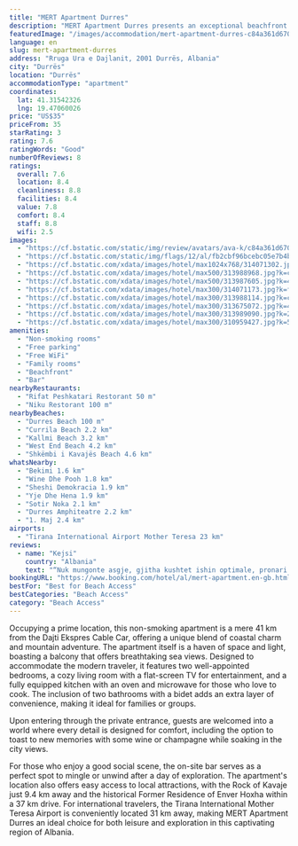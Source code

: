 ```yaml
---
title: "MERT Apartment Durres"
description: "MERT Apartment Durres presents an exceptional beachfront retreat in the vibrant city of Durrës, just a stone's throw away from the pristine Durres Beach and a scenic drive from Skanderbeg Square."
featuredImage: "/images/accommodation/mert-apartment-durres-c84a361d6701.jpg"
language: en
slug: mert-apartment-durres
address: "Rruga Ura e Dajlanit, 2001 Durrës, Albania"
city: "Durrës"
location: "Durrës"
accommodationType: "apartment"
coordinates:
  lat: 41.31542326
  lng: 19.47060026
price: "US$35"
priceFrom: 35
starRating: 3
rating: 7.6
ratingWords: "Good"
numberOfReviews: 8
ratings:
  overall: 7.6
  location: 8.4
  cleanliness: 8.8
  facilities: 8.4
  value: 7.8
  comfort: 8.4
  staff: 8.8
  wifi: 2.5
images:
  - "https://cf.bstatic.com/static/img/review/avatars/ava-k/c84a361d670170a23bc2e937798fc23520f61c43.png"
  - "https://cf.bstatic.com/static/img/flags/12/al/fb2cbf96bcebc05e7b4b8c533c756c27197c23dd.png"
  - "https://cf.bstatic.com/xdata/images/hotel/max1024x768/314071302.jpg?k=642a15a8b1ccd010f3b5053dfdd4643d598dc918c3234fc2013ac54030e98726&o=&hp=1"
  - "https://cf.bstatic.com/xdata/images/hotel/max500/313988968.jpg?k=c945c9c343d2e2c7a4b90a0a0e8478636144c6e2e7b13321293788248c0af29f&o=&hp=1"
  - "https://cf.bstatic.com/xdata/images/hotel/max500/313987605.jpg?k=46703d5583eca53bce16ae05a10ae7f972053a3ff3a3caf826fe4021cd2a9a3c&o=&hp=1"
  - "https://cf.bstatic.com/xdata/images/hotel/max300/314071173.jpg?k=f7e58f11e64947f2a03a499980f68c947e29b126e7d337dcf104d8a5d12d70d0&o=&hp=1"
  - "https://cf.bstatic.com/xdata/images/hotel/max300/313988114.jpg?k=c68ed9ccc16feb0e7fcbc35e9e820e62ba08648e3c529b4bc9d30064fae0c617&o=&hp=1"
  - "https://cf.bstatic.com/xdata/images/hotel/max300/313675072.jpg?k=4467f8eb534b76c185ebcf1240dbe052c86bb1ab09af74dba5f24c341b310b3f&o=&hp=1"
  - "https://cf.bstatic.com/xdata/images/hotel/max300/313989090.jpg?k=26cfa5d24abd2ead354c0f18313e7e787f0cd72912aee0aca7f2f17935ed5a98&o=&hp=1"
  - "https://cf.bstatic.com/xdata/images/hotel/max300/310959427.jpg?k=50c09680da2e3dd2c6788fe16e0014c79bfe0a918761d68184784aedac3ab373&o=&hp=1"
amenities:
  - "Non-smoking rooms"
  - "Free parking"
  - "Free WiFi"
  - "Family rooms"
  - "Beachfront"
  - "Bar"
nearbyRestaurants:
  - "Rifat Peshkatari Restorant 50 m"
  - "Niku Restorant 100 m"
nearbyBeaches:
  - "Durres Beach 100 m"
  - "Currila Beach 2.2 km"
  - "Kallmi Beach 3.2 km"
  - "West End Beach 4.2 km"
  - "Shkëmbi i Kavajës Beach 4.6 km"
whatsNearby:
  - "Bekimi 1.6 km"
  - "Wine Dhe Pooh 1.8 km"
  - "Sheshi Demokracia 1.9 km"
  - "Yje Dhe Hena 1.9 km"
  - "Sotir Noka 2.1 km"
  - "Durres Amphiteatre 2.2 km"
  - "1. Maj 2.4 km"
airports:
  - "Tirana International Airport Mother Teresa 23 km"
reviews:
  - name: "Kejsi"
    country: "Albania"
    text: "“Nuk mungonte asgje, gjitha kushtet ishin optimale, pronari shum i disponueshem dhe njeri i mire.”"
bookingURL: "https://www.booking.com/hotel/al/mert-apartment.en-gb.html?aid=8035640"
bestFor: "Best for Beach Access"
bestCategories: "Beach Access"
category: "Beach Access"
---
```


Occupying a prime location, this non-smoking apartment is a mere 41 km from the Dajti Ekspres Cable Car, offering a unique blend of coastal charm and mountain adventure. The apartment itself is a haven of space and light, boasting a balcony that offers breathtaking sea views. Designed to accommodate the modern traveler, it features two well-appointed bedrooms, a cozy living room with a flat-screen TV for entertainment, and a fully equipped kitchen with an oven and microwave for those who love to cook. The inclusion of two bathrooms with a bidet adds an extra layer of convenience, making it ideal for families or groups.

Upon entering through the private entrance, guests are welcomed into a world where every detail is designed for comfort, including the option to toast to new memories with some wine or champagne while soaking in the city views.

For those who enjoy a good social scene, the on-site bar serves as a perfect spot to mingle or unwind after a day of exploration. The apartment's location also offers easy access to local attractions, with the Rock of Kavaje just 9.4 km away and the historical Former Residence of Enver Hoxha within a 37 km drive. For international travelers, the Tirana International Mother Teresa Airport is conveniently located 31 km away, making MERT Apartment Durres an ideal choice for both leisure and exploration in this captivating region of Albania.